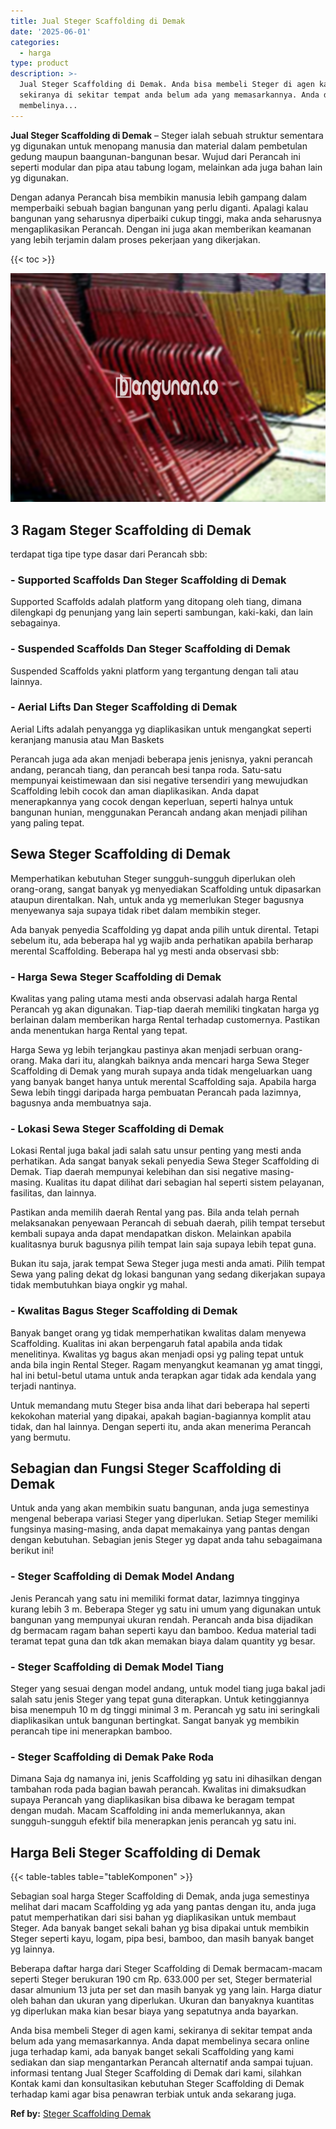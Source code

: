 ```yaml
---
title: Jual Steger Scaffolding di Demak
date: '2025-06-01'
categories:
  - harga
type: product
description: >-
  Jual Steger Scaffolding di Demak. Anda bisa membeli Steger di agen kami,
  sekiranya di sekitar tempat anda belum ada yang memasarkannya. Anda dapat
  membelinya...
---
```


**Jual Steger Scaffolding di Demak** – Steger ialah sebuah struktur sementara yg digunakan untuk menopang manusia dan material dalam pembetulan gedung maupun baangunan-bangunan besar. Wujud dari Perancah ini seperti modular dan pipa atau tabung logam, melainkan ada juga bahan lain yg digunakan.

Dengan adanya Perancah bisa membikin manusia lebih gampang dalam memperbaiki sebuah bagian bangunan yang perlu diganti. Apalagi kalau bangunan yang seharusnya diperbaiki cukup tinggi, maka anda seharusnya mengaplikasikan Perancah. Dengan ini juga akan memberikan keamanan yang lebih terjamin dalam proses pekerjaan yang dikerjakan.

{{< toc >}}

![Jual Steger Scaffolding di Demak](/images/sewa-scaffolding-steger-30.png)

## 3 Ragam Steger Scaffolding di Demak

terdapat tiga tipe type dasar dari Perancah sbb:

### \- Supported Scaffolds Dan Steger Scaffolding di Demak

Supported Scaffolds adalah platform yang ditopang oleh tiang, dimana dilengkapi dg penunjang yang lain seperti sambungan, kaki-kaki, dan lain sebagainya.

### \- Suspended Scaffolds Dan Steger Scaffolding di Demak

Suspended Scaffolds yakni platform yang tergantung dengan tali atau lainnya.

### \- Aerial Lifts Dan Steger Scaffolding di Demak

Aerial Lifts adalah penyangga yg diaplikasikan untuk mengangkat seperti keranjang manusia atau Man Baskets

Perancah juga ada akan menjadi beberapa jenis jenisnya, yakni perancah andang, perancah tiang, dan perancah besi tanpa roda. Satu-satu mempunyai keistimewaan dan sisi negative tersendiri yang mewujudkan Scaffolding lebih cocok dan aman diaplikasikan. Anda dapat menerapkannya yang cocok dengan keperluan, seperti halnya untuk bangunan hunian, menggunakan Perancah andang akan menjadi pilihan yang paling tepat.

## Sewa Steger Scaffolding di Demak

Memperhatikan kebutuhan Steger sungguh-sungguh diperlukan oleh orang-orang, sangat banyak yg menyediakan Scaffolding untuk dipasarkan ataupun direntalkan. Nah, untuk anda yg memerlukan Steger bagusnya menyewanya saja supaya tidak ribet dalam membikin steger.

Ada banyak penyedia Scaffolding yg dapat anda pilih untuk dirental. Tetapi sebelum itu, ada beberapa hal yg wajib anda perhatikan apabila berharap merental Scaffolding. Beberapa hal yg mesti anda observasi sbb:

### \- Harga Sewa Steger Scaffolding di Demak

Kwalitas yang paling utama mesti anda observasi adalah harga Rental Perancah yg akan digunakan. Tiap-tiap daerah memiliki tingkatan harga yg berlainan dalam memberikan harga Rental terhadap customernya. Pastikan anda menentukan harga Rental yang tepat.

Harga Sewa yg lebih terjangkau pastinya akan menjadi serbuan orang-orang. Maka dari itu, alangkah baiknya anda mencari harga Sewa Steger Scaffolding di Demak yang murah supaya anda tidak mengeluarkan uang yang banyak banget hanya untuk merental Scaffolding saja. Apabila harga Sewa lebih tinggi daripada harga pembuatan Perancah pada lazimnya, bagusnya anda membuatnya saja.

### \- Lokasi Sewa Steger Scaffolding di Demak

Lokasi Rental juga bakal jadi salah satu unsur penting yang mesti anda perhatikan. Ada sangat banyak sekali penyedia Sewa Steger Scaffolding di Demak. Tiap daerah mempunyai kelebihan dan sisi negative masing-masing. Kualitas itu dapat dilihat dari sebagian hal seperti sistem pelayanan, fasilitas, dan lainnya.

Pastikan anda memilih daerah Rental yang pas. Bila anda telah pernah melaksanakan penyewaan Perancah di sebuah daerah, pilih tempat tersebut kembali supaya anda dapat mendapatkan diskon. Melainkan apabila kualitasnya buruk bagusnya pilih tempat lain saja supaya lebih tepat guna.

Bukan itu saja, jarak tempat Sewa Steger juga mesti anda amati. Pilih tempat Sewa yang paling dekat dg lokasi bangunan yang sedang dikerjakan supaya tidak membutuhkan biaya ongkir yg mahal.

### \- Kwalitas Bagus Steger Scaffolding di Demak

Banyak banget orang yg tidak memperhatikan kwalitas dalam menyewa Scaffolding. Kualitas ini akan berpengaruh fatal apabila anda tidak menelitinya. Kwalitas yg bagus akan menjadi opsi yg paling tepat untuk anda bila ingin Rental Steger. Ragam menyangkut keamanan yg amat tinggi, hal ini betul-betul utama untuk anda terapkan agar tidak ada kendala yang terjadi nantinya.

Untuk memandang mutu Steger bisa anda lihat dari beberapa hal seperti kekokohan material yang dipakai, apakah bagian-bagiannya komplit atau tidak, dan hal lainnya. Dengan seperti itu, anda akan menerima Perancah yang bermutu.

## Sebagian dan Fungsi Steger Scaffolding di Demak

Untuk anda yang akan membikin suatu bangunan, anda juga semestinya mengenal beberapa variasi Steger yang diperlukan. Setiap Steger memiliki fungsinya masing-masing, anda dapat memakainya yang pantas dengan dengan kebutuhan. Sebagian jenis Steger yg dapat anda tahu sebagaimana berikut ini!

### \- Steger Scaffolding di Demak Model Andang

Jenis Perancah yang satu ini memiliki format datar, lazimnya tingginya kurang lebih 3 m. Beberapa Steger yg satu ini umum yang digunakan untuk bangunan yang mempunyai ukuran rendah. Perancah anda bisa dijadikan dg bermacam ragam bahan seperti kayu dan bamboo. Kedua material tadi teramat tepat guna dan tdk akan memakan biaya dalam quantity yg besar.

### \- Steger Scaffolding di Demak Model Tiang

Steger yang sesuai dengan model andang, untuk model tiang juga bakal jadi salah satu jenis Steger yang tepat guna diterapkan. Untuk ketinggiannya bisa menempuh 10 m dg tinggi minimal 3 m. Perancah yg satu ini seringkali diaplikasikan untuk bangunan bertingkat. Sangat banyak yg membikin perancah tipe ini menerapkan bamboo.

### \- Steger Scaffolding di Demak Pake Roda

Dimana Saja dg namanya ini, jenis Scaffolding yg satu ini dihasilkan dengan tambahan roda pada bagian bawah perancah. Kwalitas ini dimaksudkan supaya Perancah yang diaplikasikan bisa dibawa ke beragam tempat dengan mudah. Macam Scaffolding ini anda memerlukannya, akan sungguh-sungguh efektif bila menerapkan jenis perancah yg satu ini.

## Harga Beli Steger Scaffolding di Demak

{{< table-tables table="tableKomponen" >}}

Sebagian soal harga Steger Scaffolding di Demak, anda juga semestinya melihat dari macam Scaffolding yg ada yang pantas dengan itu, anda juga patut memperhatikan dari sisi bahan yg diaplikasikan untuk membaut Steger. Ada banyak banget sekali bahan yg bisa dipakai untuk membikin Steger seperti kayu, logam, pipa besi, bamboo, dan masih banyak banget yg lainnya.

Beberapa daftar harga dari Steger Scaffolding di Demak bermacam-macam seperti Steger berukuran 190 cm Rp. 633.000 per set, Steger bermaterial dasar almunium 13 juta per set dan masih banyak yg yang lain. Harga diatur oleh bahan dan ukuran yang diperlukan. Ukuran dan banyaknya kuantitas yg diperlukan maka kian besar biaya yang sepatutnya anda bayarkan.

Anda bisa membeli Steger di agen kami, sekiranya di sekitar tempat anda belum ada yang memasarkannya. Anda dapat membelinya secara online juga terhadap kami, ada banyak banget sekali Scaffolding yang kami sediakan dan siap mengantarkan Perancah alternatif anda sampai tujuan. informasi tentang Jual Steger Scaffolding di Demak dari kami, silahkan Kontak kami dan konsultasikan kebutuhan Steger Scaffolding di Demak terhadap kami agar bisa penawran terbiak untuk anda sekarang juga.

**Ref by:** [Steger Scaffolding Demak](https://id.wikipedia.org/wiki/Steger)
